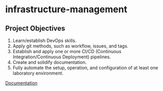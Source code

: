 # infrastructure-management

## Project Objectives

1. Learn/establish DevOps skills.
2. Apply git methods, such as workflow, issues, and tags.
3. Establish and apply one or more CI/CD (Continuous Integration/Continuous Deployment) pipelines.
4. Create and solidify documentation.
5. Fully automate the setup, operation, and configuration of at least one laboratory environment.

[Documentation](https://infrastructure-management.readthedocs.io/en/latest/)

